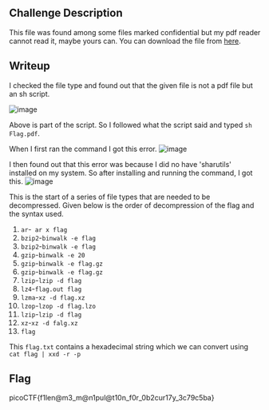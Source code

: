 ## Challenge Description
This file was found among some files marked confidential but my pdf reader cannot read it, maybe yours can.
You can download the file from [here](Flag.pdf).

## Writeup
I checked the file type and found out that the given file is not a pdf file but an sh script.

![image](https://github.com/AKripper/COPS-CSOC/assets/167231621/51a09f7d-4e12-45e0-bc58-2674cd9aff80)

Above is part of the script. So I followed what the script said and typed `sh Flag.pdf`.

When I first ran the command I got this error.
![image](https://github.com/AKripper/COPS-CSOC/assets/167231621/f825f587-84fc-46c3-8d3d-a3e7f4a11614)

I then found out that this error was because I did no have 'sharutils' installed on my system. So after installing and running the command, I got this.
![image](https://github.com/AKripper/COPS-CSOC/assets/167231621/49fdb2c5-bd96-4a1d-9644-2ac7f9bf679b)

This is the start of a series of file types that are needed to be decompressed. Given below is the order of decompression of the flag and the syntax used.
1. `ar`-` ar x flag`
2. `bzip2`-`binwalk -e flag`
3. `bzip2`-`binwalk -e flag`
4. `gzip`-`binwalk -e 20`
5. `gzip`-`binwalk -e flag.gz`
6. `gzip`-`binwalk -e flag.gz`
7. `lzip`-`lzip -d flag`
8. `lz4`-`flag.out flag`
9. `lzma`-`xz -d flag.xz`
10. `lzop`-`lzop -d flag.lzo`
11. `lzip`-`lzip -d flag`
12. `xz`-`xz -d falg.xz`
13. `flag` 

This `flag.txt` contains a hexadecimal string which we can convert using `cat flag | xxd -r -p`

## Flag
picoCTF{f1len@m3_m@n1pul@t10n_f0r_0b2cur17y_3c79c5ba}
